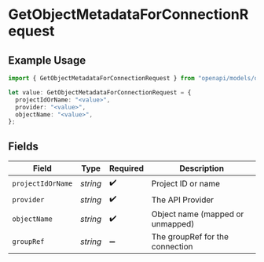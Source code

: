 # GetObjectMetadataForConnectionRequest

## Example Usage

```typescript
import { GetObjectMetadataForConnectionRequest } from "openapi/models/operations";

let value: GetObjectMetadataForConnectionRequest = {
  projectIdOrName: "<value>",
  provider: "<value>",
  objectName: "<value>",
};
```

## Fields

| Field                            | Type                             | Required                         | Description                      |
| -------------------------------- | -------------------------------- | -------------------------------- | -------------------------------- |
| `projectIdOrName`                | *string*                         | :heavy_check_mark:               | Project ID or name               |
| `provider`                       | *string*                         | :heavy_check_mark:               | The API Provider                 |
| `objectName`                     | *string*                         | :heavy_check_mark:               | Object name (mapped or unmapped) |
| `groupRef`                       | *string*                         | :heavy_minus_sign:               | The groupRef for the connection  |
